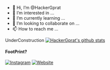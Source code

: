 - 👋 Hi, I’m @HackerGprat
- 👀 I’m interested in ...
- 🌱 I’m currently learning ...
- 💞️ I’m looking to collaborate on ...
- 📫 How to reach me ...

<!---
HackerGprat/HackerGprat is a ✨ special ✨ repository because its `README.md` (this file) appears on your GitHub profile.
You can click the Preview link to take a look at your changes.
--->
UnderConstruction 
[![HackerGprat's github stats](https://github-readme-stats.vercel.app/api?username=hackergprat&count_private=true&show_icons=true&theme=gruvbox)](https://github.com/anuraghazra/github-readme-stats)


#### FootPrint?
[![Instagram](https://img.shields.io/badge/-INSTAGRAM-0077B5?style=for-the-badge&logo=twitter&logoColor=white)](https://instagram.com/HackerGprat)
[![Website](https://img.shields.io/badge/-WEBSITE-0077B5?style=for-the-badge&logo=jekyll&logoColor=white)](https://HackerGprat.github.io)
